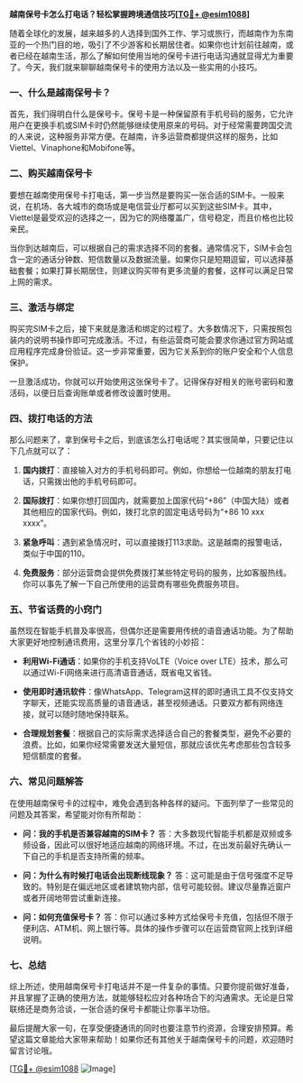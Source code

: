 **越南保号卡怎么打电话？轻松掌握跨境通信技巧[[TG💪+ @esim1088](https://t.me/s/esim1088)]**

随着全球化的发展，越来越多的人选择到国外工作、学习或旅行，而越南作为东南亚的一个热门目的地，吸引了不少游客和长期居住者。如果你也计划前往越南，或者已经在越南生活，那么了解如何使用当地的保号卡进行电话沟通就显得尤为重要了。今天，我们就来聊聊越南保号卡的使用方法以及一些实用的小技巧。

### 一、什么是越南保号卡？

首先，我们得明白什么是保号卡。保号卡是一种保留原有手机号码的服务，它允许用户在更换手机或SIM卡时仍然能够继续使用原来的号码。对于经常需要跨国交流的人来说，这种服务非常方便。在越南，许多运营商都提供这样的服务，比如Viettel、Vinaphone和Mobifone等。

### 二、购买越南保号卡

要想在越南使用保号卡打电话，第一步当然是要购买一张合适的SIM卡。一般来说，在机场、各大城市的商场或是电信营业厅都可以买到这些SIM卡。其中，Viettel是最受欢迎的选择之一，因为它的网络覆盖广，信号稳定，而且价格也比较亲民。

当你到达越南后，可以根据自己的需求选择不同的套餐。通常情况下，SIM卡会包含一定的通话分钟数、短信数量以及数据流量。如果你只是短期逗留，可以选择基础套餐；如果打算长期居住，则建议购买带有更多流量的套餐，这样可以满足日常上网的需求。

### 三、激活与绑定

购买完SIM卡之后，接下来就是激活和绑定的过程了。大多数情况下，只需按照包装内的说明书操作即可完成激活。不过，有些运营商可能会要求你通过官方网站或应用程序完成身份验证。这一步非常重要，因为它关系到你的账户安全和个人信息保护。

一旦激活成功，你就可以开始使用这张保号卡了。记得保存好相关的账号密码和激活码，以便日后查询账单或者修改设置时使用。

### 四、拨打电话的方法

那么问题来了，拿到保号卡之后，到底该怎么打电话呢？其实很简单，只要记住以下几点就可以了：

1. **国内拨打**：直接输入对方的手机号码即可。例如，你想给一位越南的朋友打电话，只需拨出他的手机号码即可。
   
2. **国际拨打**：如果你想打回国内，就需要加上国家代码“+86”（中国大陆）或者其他相应的国家代码。例如，拨打北京的固定电话号码为“+86 10 xxx xxxx”。

3. **紧急呼叫**：遇到紧急情况时，可以直接拨打113求助。这是越南的报警电话，类似于中国的110。

4. **免费服务**：部分运营商会提供免费拨打某些特定号码的服务，比如客服热线。你可以事先了解一下自己所使用的运营商有哪些免费服务项目。

### 五、节省话费的小窍门

虽然现在智能手机普及率很高，但偶尔还是需要用传统的语音通话功能。为了帮助大家更好地控制通讯费用，这里分享几个省钱的小妙招：

- **利用Wi-Fi通话**：如果你的手机支持VoLTE（Voice over LTE）技术，那么可以通过Wi-Fi网络来进行高清语音通话，既省电又省钱。
  
- **使用即时通讯软件**：像WhatsApp、Telegram这样的即时通讯工具不仅支持文字聊天，还能实现高质量的语音通话，甚至视频通话。只要双方都有网络连接，就可以随时随地保持联系。

- **合理规划套餐**：根据自己的实际需求选择适合自己的套餐类型，避免不必要的浪费。比如，如果你经常需要发送大量短信，那就应该优先考虑那些包含较多短信额度的套餐。

### 六、常见问题解答

在使用越南保号卡的过程中，难免会遇到各种各样的疑问。下面列举了一些常见的问题及其答案，希望能对你有所帮助：

- **问：我的手机是否兼容越南的SIM卡？**
  答：大多数现代智能手机都是双频或多频设备，因此可以很好地适应越南的网络环境。不过，在出发前最好先确认一下自己的手机是否支持所需的频率。

- **问：为什么有时候打电话会出现断线现象？**
  答：这可能是由于信号强度不足导致的。特别是在偏远地区或者建筑物内部，信号可能较弱。建议尽量靠近窗户或者开阔地带尝试重新连接。

- **问：如何充值保号卡？**
  答：你可以通过多种方式给保号卡充值，包括但不限于便利店、ATM机、网上银行等。具体的操作步骤可以在运营商官网上找到详细说明。

### 七、总结

综上所述，使用越南保号卡打电话并不是一件复杂的事情。只要你提前做好准备，并且掌握了正确的使用方法，就能够轻松应对各种场合下的沟通需求。无论是日常联络还是商务洽谈，一张合适的保号卡都能让你事半功倍。

最后提醒大家一句，在享受便捷通讯的同时也要注意节约资源，合理安排预算。希望这篇文章能给大家带来帮助！如果你还有其他关于越南保号卡的问题，欢迎随时留言讨论哦。

[[TG💪+ @esim1088](https://t.me/s/esim1088) ![Image](https://i.postimg.cc/4NQfJmqS/Snipaste-2025-05-13-00-14-12.png)]